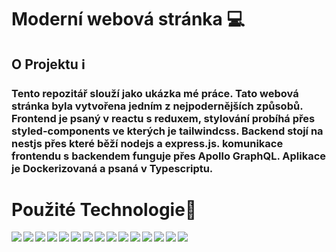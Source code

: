 # Moderní webová stránka 💻

## O Projektu ℹ️
### Tento repozitář slouží jako ukázka mé práce. Tato webová stránka byla vytvořena jedním z nejpodernějších způsobů. Frontend je psaný v reactu s reduxem, stylování probíhá přes styled-components ve kterých je tailwindcss. Backend stojí na nestjs přes které běží nodejs a express.js. komunikace frontendu s backendem funguje přes Apollo GraphQL. Aplikace je Dockerizovaná a psaná v Typescriptu.

# Použité Technologie🚀
<img align="left"  src="https://img.shields.io/badge/typescript-%23007ACC.svg?style=for-the-badge&logo=typescript&logoColor=white"/>
<img align="left"  src="https://img.shields.io/badge/css3-%231572B6.svg?style=for-the-badge&logo=css3&logoColor=white"/>
<img  align="left" src="https://img.shields.io/badge/-GraphQL-E10098?style=for-the-badge&logo=graphql&logoColor=white"/>
<img  align="left"   src="https://img.shields.io/badge/node.js-%2343853D.svg?style=for-the-badge&logo=node.js&logoColor=white"/>
<img  align="left"   src="https://img.shields.io/badge/express.js-%23404d59.svg?style=for-the-badge&logo=express&logoColor=%2361DAFB"/>
<img  align="left"   src="https://img.shields.io/badge/react-%2320232a.svg?style=for-the-badge&logo=react&logoColor=%2361DAFB"/>
<img  align="left"   src="https://img.shields.io/badge/tailwindcss-%2338B2AC.svg?style=for-the-badge&logo=tailwind-css&logoColor=white"/>
<img  align="left"   src="https://img.shields.io/badge/redux-%23593d88.svg?style=for-the-badge&logo=redux&logoColor=white"/>
<img  align="left"   src="https://img.shields.io/badge/nestjs-%23E0234E.svg?style=for-the-badge&logo=nestjs&logoColor=white"/>
<img  align="left"   src="https://img.shields.io/badge/-ApolloGraphQL-311C87?style=for-the-badge&logo=apollo-graphql"/>
<img  align="left"   src="https://img.shields.io/badge/styled--components-DB7093?style=for-the-badge&logo=styled-components&logoColor=white"/>
<img  align="left"   src="https://img.shields.io/badge/Adobe%20XD-470137?style=for-the-badge&logo=Adobe%20XD&logoColor=#FF61F6"/>
<img  align="left"   src="https://img.shields.io/badge/git-%23F05033.svg?style=for-the-badge&logo=git&logoColor=white"/>
<img  align="left"   src="https://img.shields.io/badge/github-%23121011.svg?style=for-the-badge&logo=github&logoColor=white"/>
<img  align="left"   src="https://img.shields.io/badge/docker-%230db7ed.svg?style=for-the-badge&logo=docker&logoColor=white"/>
